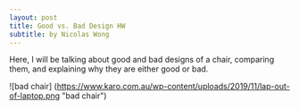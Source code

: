 ```yaml
---
layout: post
title: Good vs. Bad Design HW
subtitle: by Nicolas Wong
---
```


Here, I will be talking about good and bad designs of a chair, comparing them, and explaining why they are either good or bad.

![bad chair] (https://www.karo.com.au/wp-content/uploads/2019/11/lap-out-of-laptop.png "bad chair")

